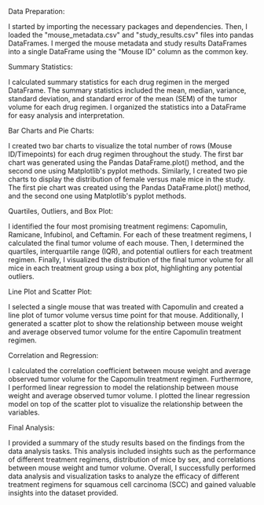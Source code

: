 Data Preparation:

I started by importing the necessary packages and dependencies.
Then, I loaded the "mouse_metadata.csv" and "study_results.csv" files into pandas DataFrames.
I merged the mouse metadata and study results DataFrames into a single DataFrame using the "Mouse ID" column as the common key.

Summary Statistics:

I calculated summary statistics for each drug regimen in the merged DataFrame.
The summary statistics included the mean, median, variance, standard deviation, and standard error of the mean (SEM) of the tumor volume for each drug regimen.
I organized the statistics into a DataFrame for easy analysis and interpretation.

Bar Charts and Pie Charts:

I created two bar charts to visualize the total number of rows (Mouse ID/Timepoints) for each drug regimen throughout the study.
The first bar chart was generated using the Pandas DataFrame.plot() method, and the second one using Matplotlib's pyplot methods.
Similarly, I created two pie charts to display the distribution of female versus male mice in the study.
The first pie chart was created using the Pandas DataFrame.plot() method, and the second one using Matplotlib's pyplot methods.

Quartiles, Outliers, and Box Plot:

I identified the four most promising treatment regimens: Capomulin, Ramicane, Infubinol, and Ceftamin.
For each of these treatment regimens, I calculated the final tumor volume of each mouse.
Then, I determined the quartiles, interquartile range (IQR), and potential outliers for each treatment regimen.
Finally, I visualized the distribution of the final tumor volume for all mice in each treatment group using a box plot, highlighting any potential outliers.

Line Plot and Scatter Plot:

I selected a single mouse that was treated with Capomulin and created a line plot of tumor volume versus time point for that mouse.
Additionally, I generated a scatter plot to show the relationship between mouse weight and average observed tumor volume for the entire Capomulin treatment regimen.

Correlation and Regression:

I calculated the correlation coefficient between mouse weight and average observed tumor volume for the Capomulin treatment regimen.
Furthermore, I performed linear regression to model the relationship between mouse weight and average observed tumor volume.
I plotted the linear regression model on top of the scatter plot to visualize the relationship between the variables.

Final Analysis:

I provided a summary of the study results based on the findings from the data analysis tasks.
This analysis included insights such as the performance of different treatment regimens, distribution of mice by sex, and correlations between mouse weight and tumor volume.
Overall, I successfully performed data analysis and visualization tasks to analyze the efficacy of different treatment regimens for squamous cell carcinoma (SCC) and gained valuable insights into the dataset provided.
